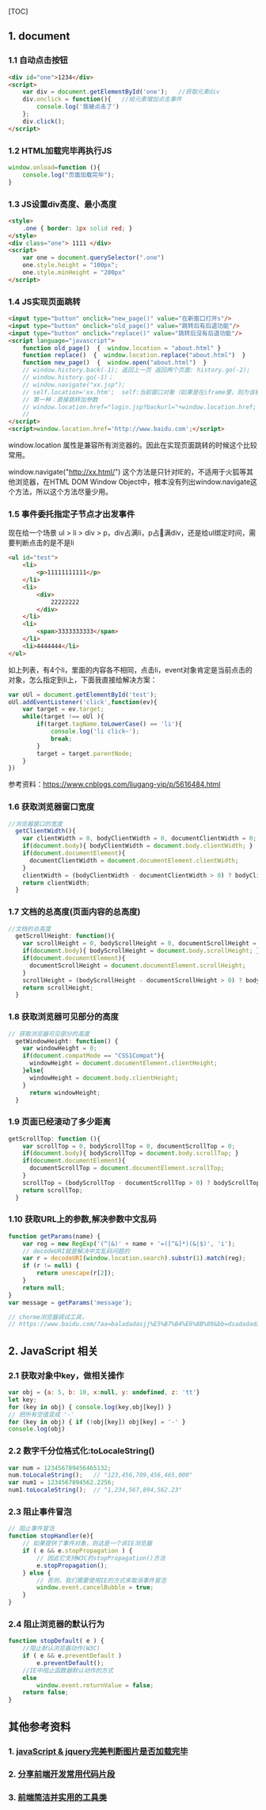 [TOC]

## 1. document

### 1.1 自动点击按钮

```html
<div id="one">1234</div>
<script>
    var div = document.getElementById('one');   //获取元素div
    div.onclick = function(){   //给元素增加点击事件
        console.log('我被点击了')
    };
    div.click();
</script>
```

### 1.2 HTML加载完毕再执行JS

```javascript
window.onload=function (){
    console.log("页面加载完毕");
}
```

### 1.3 JS设置div高度、最小高度

```html
<style>
    .one { border: 1px solid red; }
</style>
<div class="one"> 1111 </div>
<script>
    var one = document.querySelector(".one")
    one.style.height = "100px";
    one.style.minHeight = "200px"
</script>
```

### 1.4 JS实现页面跳转

```html
<input type="button" onclick="new_page()" value="在新窗口打开s"/> 
<input type="button" onclick="old_page()" value="跳转后有后退功能"/> 
<input type="button" onclick="replace()" value="跳转后没有后退功能"/> 
<script language="javascript">
    function old_page()  {  window.location = "about.html" } 
    function replace()  {  window.location.replace("about.html")  } 
    function new_page()  {  window.open("about.html")  } 
    // window.history.back(-1);	返回上一页 返回两个页面: history.go(-2); 
    // window.history.go(-1)；
    // window.navigate("xx.jsp"); 
    // self.location='xx.htm';  self:当前窗口对象（如果是在iframe里，则为该框架的窗口对象）
    // 第一种：直接跳转加参数
    // window.location.href="login.jsp?backurl="+window.location.href; 
    // 
</script> 
<script>window.location.href='http://www.baidu.com';</script>
```

window.location 属性是兼容所有浏览器的。因此在实现页面跳转的时候这个比较常用。

window.navigate("http://xx.html/") 这个方法是只针对IE的，不适用于火狐等其他浏览器，在HTML DOM Window Object中，根本没有列出window.navigate这个方法，所以这个方法尽量少用。 



### 1.5 事件委托指定子节点才出发事件

现在给一个场景 ul > li > div > p，div占满li，p占满div，还是给ul绑定时间，需要判断点击的是不是li

```html
<ul id="test">
    <li>
        <p>11111111111</p>
    </li>
    <li>
        <div>
            22222222
        </div>
    </li>
    <li>
        <span>3333333333</span>
    </li>
    <li>4444444</li>
</ul>
```

如上列表，有4个li，里面的内容各不相同，点击li，event对象肯定是当前点击的对象，怎么指定到li上，下面我直接给解决方案：

```javascript
var oUl = document.getElementById('test');
oUl.addEventListener('click',function(ev){
    var target = ev.target;
    while(target !== oUl ){
        if(target.tagName.toLowerCase() == 'li'){
            console.log('li click~');
            break;
        }
        target = target.parentNode;
    }
})
```

参考资料：https://www.cnblogs.com/liugang-vip/p/5616484.html

### 1.6 获取浏览器窗口宽度

```javascript
//浏览器窗口的宽度
  getClientWidth(){
    var clientWidth = 0, bodyClientWidth = 0, documentClientWidth = 0;
    if(document.body){ bodyClientWidth = document.body.clientWidth; }
    if(document.documentElement){
      documentClientWidth = document.documentElement.clientWidth;
    }
    clientWidth = (bodyClientWidth - documentClientWidth > 0) ? bodyClientWidth : documentClientWidth;
    return clientWidth;
  }
```

### 1.7 文档的总高度(页面内容的总高度)

```javascript
//文档的总高度
  getScrollHeight: function(){
    var scrollHeight = 0, bodyScrollHeight = 0, documentScrollHeight = 0;
    if(document.body){ bodyScrollHeight = document.body.scrollHeight; }
    if(document.documentElement){
      documentScrollHeight = document.documentElement.scrollHeight;
    }
    scrollHeight = (bodyScrollHeight - documentScrollHeight > 0) ? bodyScrollHeight : documentScrollHeight;
    return scrollHeight;
  }
```



### 1.8 获取浏览器可见部分的高度

```javascript
// 获取浏览器可见部分的高度
  getWindowHeight: function() {
    var windowHeight = 0;
    if(document.compatMode == "CSS1Compat"){
      windowHeight = document.documentElement.clientHeight;
    }else{ 
      windowHeight = document.body.clientHeight; 
    }
      return windowHeight;
  }
```



### 1.9 页面已经滚动了多少距离

```javascript
getScrollTop: function (){
    var scrollTop = 0, bodyScrollTop = 0, documentScrollTop = 0;
    if(document.body){ bodyScrollTop = document.body.scrollTop; }
    if(document.documentElement){
      documentScrollTop = document.documentElement.scrollTop;
    }
    scrollTop = (bodyScrollTop - documentScrollTop > 0) ? bodyScrollTop : documentScrollTop;
    return scrollTop;
  }
```

### 1.10 获取URL上的参数,解决参数中文乱码

```javascript
function getParams(name) {
    var reg = new RegExp('(^|&)' + name + '=([^&]*)(&|$)', 'i');
    // decodeURI就是解决中文乱码问题的
    var r = decodeURI(window.location.search).substr(1).match(reg);
    if (r != null) {
        return unescape(r[2]);
    }
    return null;
}
var message = getParams('message');

// chorme浏览器调试工具，
// https://www.baidu.com/?aa=baladadasjj%E5%B7%B4%E6%8B%89&bb=dsadadada
```



## 2. JavaScript 相关

### 2.1 获取对象中key，做相关操作

```javascript
var obj = {a: 5, b: 10, x:null, y: undefined, z: 'tt'}
let key;
for (key in obj) { console.log(key,obj[key]) }
// 把所有空值变成 '-'
for (key in obj) { if (!obj[key]) obj[key] = '-' }
console.log(obj)
```

### 2.2 数字千分位格式化:toLocaleString()

```javascript
var num = 123456789456465132;
num.toLocaleString();	// "123,456,789,456,465,000"
var num1 = 1234567894562.2256;
num1.toLocaleString();	// "1,234,567,894,562.23"
```

### 2.3 阻止事件冒泡

```javascript
// 阻止事件冒泡
function stopHandler(e){  
    // 如果提供了事件对象，则这是一个非IE浏览器
    if ( e && e.stopPropagation ) {
        // 因此它支持W3C的stopPropagation()方法
        e.stopPropagation();
    } else {
        // 否则，我们需要使用IE的方式来取消事件冒泡
        window.event.cancelBubble = true;
    }
}  
```

### 2.4 阻止浏览器的默认行为

```javascript
function stopDefault( e ) {
    //阻止默认浏览器动作(W3C)
    if ( e && e.preventDefault )
        e.preventDefault();
    //IE中阻止函数器默认动作的方式
    else
        window.event.returnValue = false;
    return false;
}
```





## 其他参考资料

### 1. [javaScript & jquery完美判断图片是否加载完毕](http://www.cnblogs.com/chenyanger/p/3958656.html)

### 2. [分享前端开发常用代码片段](https://segmentfault.com/a/1190000014700549)

### 3. [前端简洁并实用的工具类](https://segmentfault.com/a/1190000013438501)

